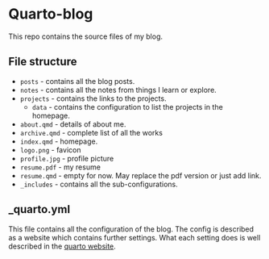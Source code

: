 # Quarto-blog

This repo contains the source files of my blog. 

## File structure
- `posts` - contains all the blog posts. 
- `notes` - contains all the notes from things I learn or explore.
- `projects` - contains the links to the projects.
    - `data` - contains the configuration to list the projects in the homepage.
- `about.qmd` - details of about me.
- `archive.qmd` - complete list of all the works
- `index.qmd` - homepage. 
- `logo.png` - favicon
- `profile.jpg` - profile picture
- `resume.pdf` - my resume
- `resume.qmd` - empty for now. May replace the pdf version or just add link.
- `_includes` - contains all the sub-configurations.


## _quarto.yml

This file contains all the configuration of the blog. The config is described as a website which contains further settings. What each setting does is well described in the [quarto website](https://quarto.org/docs/guide/).